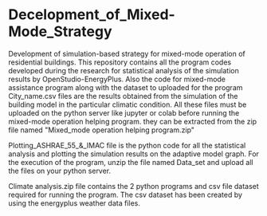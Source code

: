 # Decelopment_of_Mixed-Mode_Strategy
Development of simulation-based strategy for mixed-mode operation of residential buildings. This repository contains all the program codes developed during the research for statistical analysis of the simulation results by OpenStudio-EnergyPlus. Also the code for mixed-mode assistance program along with the dataset to uploaded for the program
City_name.csv files are the results obtained from the simulation of the building model in the particular climatic condition. All these files must be uploaded on the python server like jupyter or colab before running the mixed-mode operation helping program. they can be extracted from the zip file named "Mixed_mode operation helping program.zip" 

Plotting_ASHRAE_55_&_IMAC file is the python code for all the statistical analysis and plotting the simulation results on the adaptive model graph. For the execution of the program, unzip the file named Data_set and upload all the files on your python server.

Climate analysis.zip file contains the 2 python programs and csv file dataset required for running the program. The csv dataset has been created by using the energyplus weather data files.
